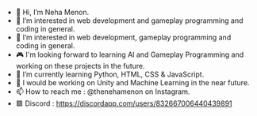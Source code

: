 - 👋 Hi, I’m Neha Menon.
- 👀 I’m interested in web development and gameplay programming and coding in general.
- 👀 I’m interested in web development, gameplay programming and coding in general.
- 🎮 I'm looking forward to learning AI and Gameplay Programming and working on these projects in the future.
- 🌱 I’m currently learning Python, HTML, CSS & JavaScript. 
- 📌 I would be working on Unity and Machine Learning in the near future.
- 📫 How to reach me : @thenehamenon on Instagram.
- 🟪 Discord : https://discordapp.com/users/832667006440439891
